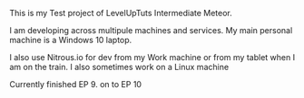 This is my Test project of LevelUpTuts Intermediate Meteor. 

I am developing across multipule machines and services.
My main personal machine is a Windows 10 laptop.

I also use Nitrous.io for dev from my Work machine or from my tablet when I am on the train. 
I also sometimes work on a Linux machine

Currently finished EP 9.
on to EP 10

